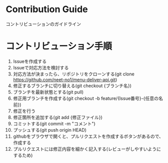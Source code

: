# Contribution Guide
コントリビューションのガイドライン

# コントリビューション手順

1. Issueを作成する
2. Issueで対応方法を検討する
3. 対応方法が決まったら、リポジトリをクローンする(git clone https://github.com/neet-no1/menu-deliver-api.git)
4. 修正するブランチに切り替える(git checkout {ブランチ名})
5. ブランチを最新状態とする(git pull)
6. 修正用ブランチを作成する(git checkout -b feature/{Issue番号}-{任意の名前})
7. 修正を行う
8. 修正箇所を追加する(git add {修正ファイル})
9. コミットする(git commit -m "コメント")
10. プッシュする(git push origin HEAD)
11. githubをブラウザで開くと、プルリクエストを作成するボタンがあるので、作成する
12. プルリクエストには修正内容を細かく記入する(レビューがしやすいようにするため)
